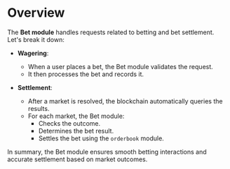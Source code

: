 # **Overview**

The **Bet module** handles requests related to betting and bet settlement. Let's break it down:

- **Wagering**:
  - When a user places a bet, the Bet module validates the request.
  - It then processes the bet and records it.

- **Settlement**:
  - After a market is resolved, the blockchain automatically queries the results.
  - For each market, the Bet module:
    - Checks the outcome.
    - Determines the bet result.
    - Settles the bet using the `orderbook` module.

In summary, the Bet module ensures smooth betting interactions and accurate settlement based on market outcomes.
